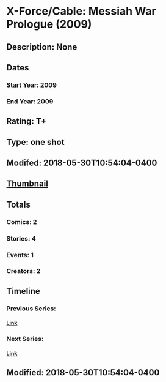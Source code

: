 # X-Force/Cable: Messiah War Prologue (2009)
## Description: None
## Dates
### Start Year: 2009
### End Year: 2009
## Rating: T+
## Type: one shot
## Modifed: 2018-05-30T10:54:04-0400
## [Thumbnail](http://i.annihil.us/u/prod/marvel/i/mg/c/b0/4bb4de47349ee.jpg)
## Totals
### Comics: 2
### Stories: 4
### Events: 1
### Creators: 2
## Timeline
### Previous Series: 
#### [Link]()
### Next Series: 
#### [Link]()
## Modified: 2018-05-30T10:54:04-0400
